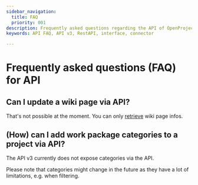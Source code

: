 ```yaml
---
sidebar_navigation:
  title: FAQ
  priority: 001
description: Frequently asked questions regarding the API of OpenProject
keywords: API FAQ, API v3, RestAPI, interface, connector 

---
```


# Frequently asked questions (FAQ) for API

## Can I update a wiki page via API?

That's not possible at the moment. You can only [retrieve](../endpoints/wiki_pages/) wiki page infos.

## (How) can I add work package categories to a project via API?

The API v3 currently does not expose categories via the API. 

Please note that categories might change in the future as they have a lot of limitations, e.g. when filtering.

